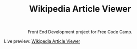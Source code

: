 <h1 align="center">Wikipedia Article Viewer</h1><br>
<p align="center">Front End Development project for Free Code Camp.<br>


Live preview: <a href="https://Abhigyan001.github.io/wikipedia_article_viewer/">Wikipedia Article Viewer</a><br></p>



